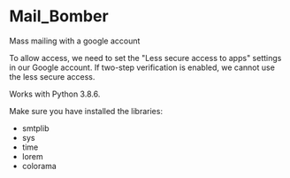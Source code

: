 # Mail_Bomber
Mass mailing with a google account

To allow access, we need to set the "Less secure access to apps" settings in our Google account.
If two-step verification is enabled, we cannot use the less secure access.

Works with Python 3.8.6.

Make sure you have installed the libraries:
- smtplib
- sys
- time
- lorem
- colorama
